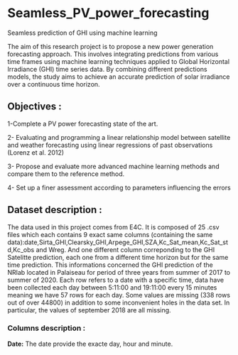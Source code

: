 # Seamless_PV_power_forecasting
Seamless prediction of GHI using machine learning

The aim of this research project is to propose a new power generation forecasting approach. This involves integrating predictions from various time frames using machine learning techniques applied to Global Horizontal Irradiance (GHI) time series data. By combining different predictions models, the study aims to achieve an accurate prediction of solar irradiance over a continuous time horizon.


## Objectives :

1-Complete a PV power forecasting state of the art.

2- Evaluating and programming  a linear relationship model between satellite and weather forecasting using linear regressions of past observations (Lorenz et al. 2012)

3- Propose and evaluate more advanced machine learning methods and compare them to the reference method.

4- Set up a finer assessment according to parameters influencing the errors

## Dataset description :
The data used in this project comes from E4C. It is composed of 25 .csv files which each contains 9 exact same columns (containing the same data):date,Sirta_GHI,Clearsky_GHI,Arpege_GHI,SZA,Kc_Sat_mean,Kc_Sat_std,Kc_obs and Wreg. And one different column correponding to the GHI Satelitte prediction, each one from a different time horizon but for the same time prediction. 
This informations concerned the GHI prediction of the NRlab located in Palaiseau for period of three years from summer of 2017 to summer of 2020. Each row refers to a date with a specific time, data have been collected each day between 5:11:00 and 19:11:00 every 15 minutes meaning we have 57 rows for each day.
Some values are missing (338 rows out of over 44800) in addition to some inconvenient holes in the data set. In particular, the values of september 2018 are all missing.
### Columns description :
**Date:** The date provide the exacte day, hour and minute. 
